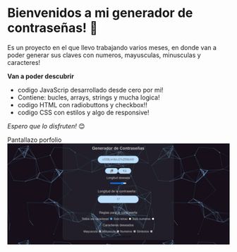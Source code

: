# Bienvenidos a mi generador de contraseñas! 🌸

Es un proyecto en el que llevo trabajando varios meses, en donde van a poder generar sus claves con numeros, mayusculas, minusculas y caracteres!

**Van a poder descubrir**

- codigo JavaScrip desarrollado desde cero por mi!
- Contiene: bucles, arrays, strings y mucha logica!
- codigo HTML con radiobuttons y checkbox!!      
- codigo CSS con estilos y algo de responsive!

*Espero que lo disfruten!* 😊

Pantallazo porfolio ![alt imagen del generador](IMAGENES/imagenreadme.jpg)
